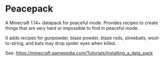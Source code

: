 # Peacepack
A Minecraft 1.14+ datapack for peaceful mode. Provides recipes to create things that are very hard or impossible to find in peaceful mode.

It adds recipes for gunpowder, blaze powder, blaze rods, slimeballs, wool-to-string, and bats may drop spider eyes when killed.

See: https://minecraft.gamepedia.com/Tutorials/Installing_a_data_pack
